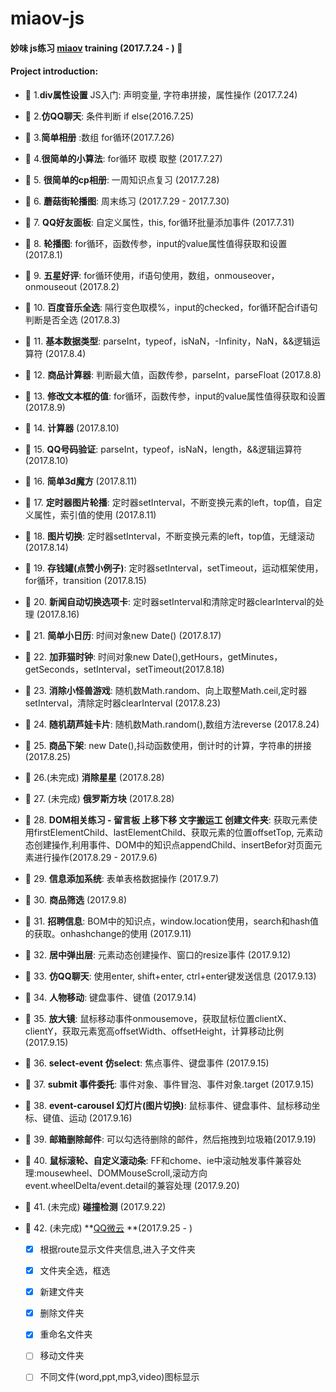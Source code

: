 # miaov-js
#### 妙味 js练习 [miaov](http://www.miaov.com/) training (2017.7.24 - ) :calendar:

#### Project introduction:
* :open_file_folder: 1.**div属性设置**  JS入门: 声明变量, 字符串拼接，属性操作 (2017.7.24)

* :open_file_folder: 2.**仿QQ聊天**: 条件判断 if else(2016.7.25)

* :open_file_folder: 3.**简单相册** :数组 for循环(2017.7.26)

* :open_file_folder: 4.**很简单的小算法**: for循环 取模 取整 (2017.7.27)

* :open_file_folder: 5. **很简单的cp相册**: 一周知识点复习 (2017.7.28)

* :open_file_folder: 6. **蘑菇街轮播图**: 周末练习 (2017.7.29 - 2017.7.30)

* :open_file_folder: 7. **QQ好友面板**: 自定义属性，this, for循环批量添加事件 (2017.7.31)

* :open_file_folder: 8. **轮播图**: for循环，函数传参，input的value属性值得获取和设置 (2017.8.1)

* :open_file_folder: 9. **五星好评**: for循环使用，if语句使用，数组，onmouseover，onmouseout (2017.8.2)

* :open_file_folder: 10. **百度音乐全选**: 隔行变色取模%，input的checked，for循环配合if语句判断是否全选 (2017.8.3)

* :open_file_folder: 11. **基本数据类型**: parseInt，typeof，isNaN，-Infinity，NaN，&&逻辑运算符 (2017.8.4)

* :open_file_folder: 12. **商品计算器**: 判断最大值，函数传参，parseInt，parseFloat (2017.8.8)

* :open_file_folder: 13. **修改文本框的值**: for循环，函数传参，input的value属性值得获取和设置 (2017.8.9)

* :open_file_folder: 14. **计算器** (2017.8.10)

* :open_file_folder: 15. **QQ号码验证**: parseInt，typeof，isNaN，length，&&逻辑运算符(2017.8.10)

* :open_file_folder: 16. **简单3d魔方** (2017.8.11)

* :open_file_folder: 17. **定时器图片轮播**: 定时器setInterval，不断变换元素的left，top值，自定义属性，索引值的使用 (2017.8.11)

* :open_file_folder: 18. **图片切换**: 定时器setInterval，不断变换元素的left，top值，无缝滚动 (2017.8.14)

* :open_file_folder: 19. **存钱罐(点赞小例子)**: 定时器setInterval，setTimeout，运动框架使用，for循环，transition (2017.8.15)

* :open_file_folder: 20. **新闻自动切换选项卡**: 定时器setInterval和清除定时器clearInterval的处理 (2017.8.16)

* :open_file_folder: 21. **简单小日历**: 时间对象new Date() (2017.8.17)

* :open_file_folder: 22. **加菲猫时钟**: 时间对象new Date(),getHours，getMinutes，getSeconds，setInterval，setTimeout(2017.8.18)

* :open_file_folder: 23. **消除小怪兽游戏**: 随机数Math.random、向上取整Math.ceil,定时器setInterval，清除定时器clearInterval (2017.8.23)

* :open_file_folder: 24. **随机葫芦娃卡片**: 随机数Math.random(),数组方法reverse (2017.8.24)

* :open_file_folder: 25. **商品下架**: new Date(),抖动函数使用，倒计时的计算，字符串的拼接 (2017.8.25)

* :open_file_folder: 26.(未完成) **消除星星** (2017.8.28)

* :open_file_folder: 27. (未完成) **俄罗斯方块** (2017.8.28)

* :open_file_folder: 28. **DOM相关练习 - 留言板 上移下移 文字搬运工 创建文件夹**: 获取元素使用firstElementChild、lastElementChild、获取元素的位置offsetTop, 元素动态创建操作,利用事件、DOM中的知识点appendChild、insertBefor对页面元素进行操作(2017.8.29 - 2017.9.6)

* :open_file_folder: 29. **信息添加系统**: 表单表格数据操作 (2017.9.7)

* :open_file_folder: 30. **商品筛选** (2017.9.8)

* :open_file_folder: 31. **招聘信息**: BOM中的知识点，window.location使用，search和hash值的获取。onhashchange的使用 (2017.9.11)

* :open_file_folder: 32. **居中弹出层**: 元素动态创建操作、窗口的resize事件 (2017.9.12)

* :open_file_folder: 33. **仿QQ聊天**: 使用enter, shift+enter, ctrl+enter键发送信息 (2017.9.13)

* :open_file_folder: 34. **人物移动**: 键盘事件、键值 (2017.9.14)

* :open_file_folder: 35. **放大镜**: 鼠标移动事件onmousemove，获取鼠标位置clientX、clientY，获取元素宽高offsetWidth、offsetHeight，计算移动比例 (2017.9.15)

* :open_file_folder: 36. **select-event 仿select**: 焦点事件、键盘事件 (2017.9.15)

* :open_file_folder: 37. **submit 事件委托**: 事件对象、事件冒泡、事件对象.target (2017.9.15)

* :open_file_folder: 38. **event-carousel 幻灯片(图片切换)**: 鼠标事件、键盘事件、鼠标移动坐标、键值、运动 (2017.9.16)

* :open_file_folder: 39. **邮箱删除邮件**: 可以勾选待删除的邮件，然后拖拽到垃圾箱(2017.9.19)

* :open_file_folder: 40. **鼠标滚轮、自定义滚动条**: FF和chome、ie中滚动触发事件兼容处理:mousewheel、DOMMouseScroll,滚动方向event.wheelDelta/event.detail的兼容处理 (2017.9.20)

* :open_file_folder: 41. (未完成) **碰撞检测** (2017.9.22)

* :open_file_folder: 42. (未完成) **[QQ微云](https://www.weiyun.com/) **(2017.9.25 - )


    - [x] 根据route显示文件夹信息,进入子文件夹
    - [x] 文件夹全选，框选
    - [x] 新建文件夹
    - [x] 删除文件夹
    - [x] 重命名文件夹
    - [ ] 移动文件夹
    - [ ] 不同文件(word,ppt,mp3,video)图标显示


